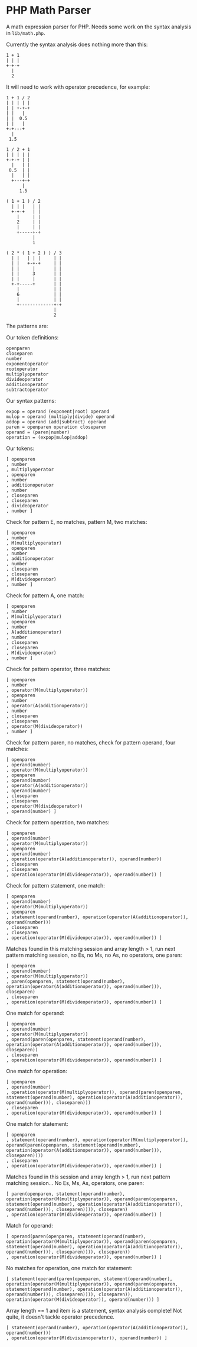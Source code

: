 # PHP Math Parser

A math expression parser for PHP. Needs some work on the syntax analysis in
`lib/math.php`.

Currently the syntax analysis does nothing more than this:

    1 + 1
	| | |
    +-+-+
      |
      2

It will need to work with operator precedence, for example:

    1 + 1 / 2
    | | | | |
    | | +-+-+
    | |   |  
    | |  0.5
    | |   |
    +-+---+
      |
     1.5

    1 / 2 + 1
    | | | | |
    +-+-+ | |
      |   | |
     0.5  | |
      |   | |
      +---+-+
          |
         1.5

    ( 1 + 1 ) / 2
      | | |   | |
      +-+-+   | |
        |     | |
        2     | |
        |     | |
        +-----+-+
              |
              1

    ( 2 * ( 1 + 2 ) ) / 3
      | |   | | |     | |
      | |   +-+-+     | |
      | |     |       | |
      | |     3       | |
      | |     |       | |
      +-+-----+       | |
        |             | |
        6             | |
        |             | |
        +-------------+-+
                      |
                      2

The patterns are:

Our token definitions:

    openparen
    closeparen
    number
    exponentoperator
    rootoperator
    multiplyoperator
    divideoperator
    additionoperator
    subtractoperator
	
Our syntax patterns:

    expop = operand (exponent|root) operand
    mulop = operand (multiply|divide) operand
    addop = operand (add|subtract) operand
    paren = openparen operation closeparen
    operand = (paren|number)
    operation = (expop|mulop|addop)

Our tokens:

    [ openparen 
    , number 
    , multiplyoperator 
    , openparen
    , number
    , additionoperator
    , number
    , closeparen
    , closeparen
    , divideoperator
    , number ]

Check for pattern E, no matches, pattern M, two matches:

    [ openparen
    , number
    , M(multiplyoperator)
    , openparen
    , number
    , additionoperator
    , number
    , closeparen
    , closeparen
    , M(divideoperator)
    , number ]

Check for pattern A, one match:

    [ openparen
    , number
    , M(multiplyoperator)
    , openparen
    , number
    , A(additionoperator)
    , number
    , closeparen
    , closeparen
    , M(divideoperator)
    , number ]

Check for pattern operator, three matches:

    [ openparen
    , number
    , operator(M(multiplyoperator))
    , openparen
    , number
    , operator(A(additionoperator))
    , number
    , closeparen
    , closeparen
    , operator(M(divideoperator))
    , number ]

Check for pattern paren, no matches, check for pattern operand, four matches:

    [ openparen
    , operand(number)
    , operator(M(multiplyoperator))
    , openparen
    , operand(number)
    , operator(A(additionoperator))
    , operand(number)
    , closeparen
    , closeparen
    , operator(M(divideoperator))
    , operand(number) ]

Check for pattern operation, two matches:

    [ openparen
    , operand(number)
    , operator(M(multiplyoperator))
    , openparen
    , operand(number)
    , operation(operator(A(additionoperator)), operand(number))
    , closeparen
    , closeparen
    , operation(operator(M(divideoperator)), operand(number)) ]

Check for pattern statement, one match:

    [ openparen
    , operand(number)
    , operator(M(multiplyoperator))
    , openparen
    , statement(operand(number), operation(operator(A(additionoperator)), operand(number)))
    , closeparen
    , closeparen
    , operation(operator(M(divideoperator)), operand(number)) ]

Matches found in this matching session and array length > 1, run next pattern matching session, no Es, no Ms, no As, no operators, one paren:

    [ openparen
    , operand(number)
    , operator(M(multiplyoperator))
    , paren(openparen, statement(operand(number), operation(operator(A(additionoperator)), operand(number))), closeparen)
    , closeparen
    , operation(operator(M(divideoperator)), operand(number)) ]

One match for operand:

    [ openparen
    , operand(number)
    , operator(M(multiplyoperator))
    , operand(paren(openparen, statement(operand(number), operation(operator(A(additionoperator)), operand(number))), closeparen))
    , closeparen
    , operation(operator(M(divideoperator)), operand(number)) ]

One match for operation:

    [ openparen
    , operand(number)
    , operation(operator(M(multiplyoperator)), operand(paren(openparen, statement(operand(number), operation(operator(A(additionoperator)), operand(number))), closeparen)))
    , closeparen
    , operation(operator(M(divideoperator)), operand(number)) ]

One match for statement:

    [ openparen
    , statement(operand(number), operation(operator(M(multiplyoperator)), operand(paren(openparen, statement(operand(number), operation(operator(A(additionoperator)), operand(number))), closeparen))))
    , closeparen
    , operation(operator(M(divideoperator)), operand(number)) ]

Matches found in this session and array length > 1, run next pattern matching session... No Es, Ms, As, operators, one paren:

    [ paren(openparen, statement(operand(number), operation(operator(M(multiplyoperator)), operand(paren(openparen, statement(operand(number), operation(operator(A(additionoperator)), operand(number))), closeparen)))), closeparen)
    , operation(operator(M(divideoperator)), operand(number)) ]

Match for operand:

    [ operand(paren(openparen, statement(operand(number), operation(operator(M(multiplyoperator)), operand(paren(openparen, statement(operand(number), operation(operator(A(additionoperator)), operand(number))), closeparen)))), closeparen))
    , operation(operator(M(divideoperator)), operand(number)) ]

No matches for operation, one match for statement:

	[ statement(operand(paren(openparen, statement(operand(number), operation(operator(M(multiplyoperator)), operand(paren(openparen, statement(operand(number), operation(operator(A(additionoperator)), operand(number))), closeparen)))), closeparen)), operation(operator(M(divideoperator)), operand(number))) ]

Array length == 1 and item is a statement, syntax analysis complete! Not quite, it doesn't tackle operator
precedence.

    [ statement(operand(number), operation(operator(A(additionoperator)), operand(number)))
    , operation(operator(M(divisionoperator)), operand(number)) ]
